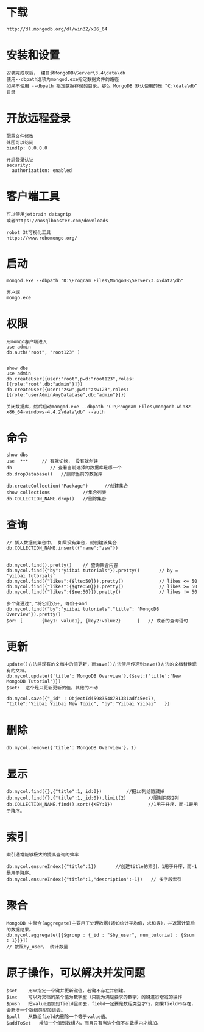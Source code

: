 # 下载

	http://dl.mongodb.org/dl/win32/x86_64



# 安装和设置

	安装完成以后， 建目录MongoDB\Server\3.4\data\db
	使用--dbpath选项为mongod.exe指定数据文件的路径
	如果不使用 --dbpath 指定数据存储的目录，那么 MongoDB 默认使用的是 “C:\data\db“ 目录

# 开放远程登录
	
	配置文件修改
	外围可以访问
	bindIp: 0.0.0.0

	开启登录认证	
	security:
	  authorization: enabled
	

# 客户端工具

	可以使用jetbrain datagrip
	或者https://nosqlbooster.com/downloads

	robot 3t可视化工具
	https://www.robomongo.org/
	

# 启动

	mongod.exe --dbpath "D:\Program Files\MongoDB\Server\3.4\data\db"

	客户端
	mongo.exe

# 权限

	用mongo客户端进入
	use admin
	db.auth("root", "root123" )
	

	show dbs
	use admin
	db.createUser({user:"root",pwd:"root123",roles:[{role:"root",db:"admin"}]})
	db.createUser({user:"zsw",pwd:"zsw123",roles:[{role:"userAdminAnyDatabase",db:"admin"}]})

	关闭数据库，然后启动mongod.exe --dbpath "C:\Program Files\mongodb-win32-x86_64-windows-4.4.2\data\db" --auth


# 命令

	show dbs
	use  ***     // 有就切换， 没有就创建
	db				// 查看当前选择的数据库是哪一个
	db.dropDatabase()	//删除当前的数据库

	db.createCollection("Package")		//创建集合
	show collections    		//集合列表
	db.COLLECTION_NAME.drop()  	//删除集合

# 查询

	// 插入数据到集合中， 如果没有集合，就创建该集合
	db.COLLECTION_NAME.insert({"name":"zsw"})
	

	db.mycol.find().pretty()	// 查询集合内容
	db.mycol.find({"by":"yiibai tutorials"}).pretty()		// by = 'yiibai tutorials'
	db.mycol.find({"likes":{$lte:50}}).pretty()				// likes <= 50
	db.mycol.find({"likes":{$gte:50}}).pretty()				// likes >= 50
	db.mycol.find({"likes":{$ne:50}}).pretty()				// likes != 50

	多个键通过","将它们分开, 等价于and
	db.mycol.find({"by":"yiibai tutorials","title": "MongoDB Overview"}).pretty()
	$or: [	     {key1: value1}, {key2:value2}      ]   // 或者的查询语句


# 更新

	update()方法将现有的文档中的值更新，而save()方法使用传递到save()方法的文档替换现有的文档。
	db.mycol.update({'title':'MongoDB Overview'},{$set:{'title':'New MongoDB Tutorial'}})
	$set:  这个是只更新更新的值，其他的不动

	db.mycol.save({"_id" : ObjectId(5983548781331adf45ec7), "title":"Yiibai Yiibai New Topic", "by":"Yiibai Yiibai"   })


# 删除

	db.mycol.remove({'title':'MongoDB Overview'}，1)

# 显示

	db.mycol.find({},{"title":1,_id:0})			//把id列给隐藏掉
	db.mycol.find({},{"title":1,_id:0}).limit(2)		//限制只取2列
	db.COLLECTION_NAME.find().sort({KEY:1})				//1用于升序，而-1是用于降序。

	

# 索引
	索引通常能够极大的提高查询的效率

	db.mycol.ensureIndex({"title":1})		//创建title的索引，1用于升序，而-1是用于降序。
	db.mycol.ensureIndex({"title":1,"description":-1})   // 多字段索引


# 聚合

	MongoDB 中聚合(aggregate)主要用于处理数据(诸如统计平均值，求和等)，并返回计算后的数据结果。
 	db.mycol.aggregate([{$group : {_id : "$by_user", num_tutorial : {$sum : 1}}}])
	// 按照by_user， 统计数量



# 原子操作，可以解决并发问题

	$set	用来指定一个键并更新键值，若键不存在并创建。
	$inc	可以对文档的某个值为数字型（只能为满足要求的数字）的键进行增减的操作
	$push	把value追加到field里面去，field一定要是数组类型才行，如果field不存在，会新增一个数组类型加进去。
	$pull	从数组field内删除一个等于value值。
	$addToSet	增加一个值到数组内，而且只有当这个值不在数组内才增加。

